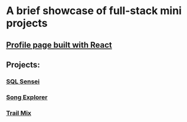 # A brief showcase of full-stack mini projects

## [Profile page built with React](https://barton-w.github.io/portfolio/)

## Projects:
### [SQL Sensei](https://barton-w.github.io/sql-sensei/)
### [Song Explorer](https://barton-w.github.io/song-explorer/)
### [Trail Mix](https://trail-mix.herokuapp.com/trails)
